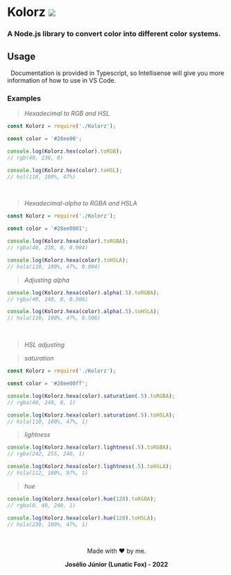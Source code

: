 [//]: # (author: Josélio Júnior <joseliojrx25@gmail.com>)
[//]: # (copyright: Josélio Júnior 2022)
[//]: # (license: MIT)

# Kolorz ![](https://gh-tags.vercel.app/api?lang=javascript)
### A Node.js library to convert color into different color systems.

## Usage
&nbsp; Documentation is provided in Typescript, so Intellisense will give you more information of how to use in VS Code.

### Examples
> *Hexadecimal to RGB and HSL*
~~~javascript
const Kolorz = require('./Kolorz');

const color = '#28ee00';

console.log(Kolorz.hex(color).toRGB);
// rgb(40, 238, 0)

console.log(Kolorz.hex(color).toHSL);
// hsl(110, 100%, 47%)
~~~

&nbsp;
> *Hexadecimal-alpha to RGBA and HSLA*
~~~javascript
const Kolorz = require('./Kolorz');

const color = '#28ee0001';

console.log(Kolorz.hexa(color).toRGBA);
// rgba(40, 238, 0, 0.004)

console.log(Kolorz.hexa(color).toHSLA); 
// hsla(110, 100%, 47%, 0.004)
~~~
>*Adjusting alpha*
~~~javascript
console.log(Kolorz.hexa(color).alpha(.5).toRGBA);
// rgba(40, 240, 0, 0.506)

console.log(Kolorz.hexa(color).alpha(.5).toHSLA);
// hsla(110, 100%, 47%, 0.506)
~~~

&nbsp;
>*HSL adjusting*

>*saturation*
~~~javascript
const Kolorz = require('./Kolorz');

const color = '#28ee00ff';

console.log(Kolorz.hexa(color).saturation(.5).toRGBA);
// rgba(40, 240, 0, 1)

console.log(Kolorz.hexa(color).saturation(.5).toHSLA);
// hsla(110, 100%, 47%, 1)
~~~

>*lightness*
~~~javascript
console.log(Kolorz.hexa(color).lightness(.5).toRGBA);
// rgba(242, 255, 240, 1)

console.log(Kolorz.hexa(color).lightness(.5).toHSLA);
// hsla(112, 100%, 97%, 1)
~~~

>*hue*
~~~javascript
console.log(Kolorz.hexa(color).hue(120).toRGBA);
// rgba(0, 40, 240, 1)

console.log(Kolorz.hexa(color).hue(120).toHSLA);
// hsla(230, 100%, 47%, 1)
~~~

&nbsp;
<div align="center">

Made with ❤️ by me.

**Josélio Júnior (Lunatic Fox) - 2022**

</div>
